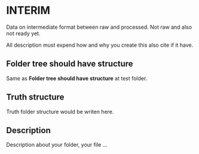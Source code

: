# INTERIM

Data on intermediate format between raw and processed. Not raw and also not ready yet.

All description must expend how and why you create this also cite if it have.

## Folder tree should have structure

Same as **Folder tree should have structure** at test folder.

## Truth structure

Truth folder structure would be writen here.

## Description

Description about your folder, your file ...
